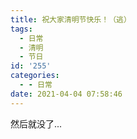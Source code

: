 ```yaml
---
title: 祝大家清明节快乐！（逃）
tags:
  - 日常
  - 清明
  - 节日
id: '255'
categories:
  - - 日常
date: 2021-04-04 07:58:46
---
```


然后就没了...